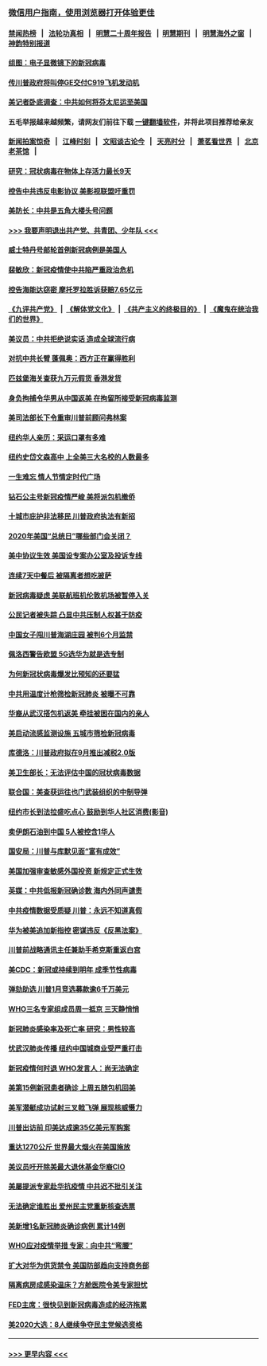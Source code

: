 ### [微信用户指南，使用浏览器打开体验更佳](https://github.com/gfw-breaker/banned-news1/blob/master/indexes/wechat-guide.md?t=0)
#### [禁闻热榜](热点新闻.md?t=0)  &nbsp;&nbsp;|&nbsp;&nbsp; [法轮功真相](https://github.com/gfw-breaker/truth/blob/master/README.md?t=0) &nbsp;&nbsp;|&nbsp;&nbsp; [明慧二十周年报告](https://github.com/gfw-breaker/mh-reports/blob/master/README.md?t=0) &nbsp;&nbsp;|&nbsp;&nbsp;[明慧期刊](https://github.com/gfw-breaker/mh-qikan) &nbsp;&nbsp;|&nbsp;&nbsp; [明慧海外之窗](https://github.com/gfw-breaker/mh-news/blob/master/README.md?t=0) &nbsp;&nbsp;|&nbsp;&nbsp; [神韵特别报道](https://github.com/gfw-breaker/mh-news/blob/master/shenyun.md?t=0)
#### [组图：电子显微镜下的新冠病毒](../pages/nsc412/n11872057.md?t=02161402) 
#### [传川普政府将叫停GE交付C919飞机发动机](../pages/nsc412/n11871600.md?t=02161402) 
#### [美记者卧底调查：中共如何将芬太尼运至美国](../pages/nsc412/n11871821.md?t=02161402) 
#### 五毛举报越来越频繁，请网友们前往下载 [一键翻墙软件](https://github.com/gfw-breaker/ssr-accounts)，并将此项目推荐给亲友
#### [新闻拍案惊奇](https://github.com/gfw-breaker/banned-news1/blob/master/pages/link4.md) &nbsp;&nbsp;|&nbsp;&nbsp; [江峰时刻](https://github.com/gfw-breaker/banned-news1/blob/master/pages/link4.md) &nbsp;&nbsp;|&nbsp;&nbsp; [文昭谈古论今](https://github.com/gfw-breaker/banned-news1/blob/master/pages/link4.md) &nbsp;&nbsp;|&nbsp;&nbsp; [天亮时分](https://github.com/gfw-breaker/banned-news1/blob/master/pages/link4.md) &nbsp;&nbsp;|&nbsp;&nbsp; [萧茗看世界](https://github.com/gfw-breaker/banned-news1/blob/master/pages/link4.md) &nbsp;&nbsp;|&nbsp;&nbsp; [北京老茶馆](https://github.com/gfw-breaker/banned-news1/blob/master/pages/link4.md) &nbsp;&nbsp;|&nbsp;&nbsp; 
#### [研究：冠状病毒在物体上存活力最长9天](../pages/nsc412/n11871871.md?t=02161402) 
#### [控告中共违反电影协议 美影视联盟吁重罚](../pages/nsc412/n11871820.md?t=02161402) 
#### [美防长：中共是五角大楼头号问题](../pages/nsc412/n11871768.md?t=02161402) 
#### [>>> 我要声明退出共产党、共青团、少年队 <<<](https://github.com/begood0513/goodnews/blob/master/quit/letter.md) 
#### [威士特丹号邮轮首例新冠病例是美国人](../pages/nsc412/n11871731.md?t=02161402) 
#### [裴敏欣：新冠疫情使中共陷严重政治危机](../pages/nsc412/n11871514.md?t=02161402) 
#### [控告海能达窃密 摩托罗拉胜诉获赔7.65亿元](../pages/nsc412/n11871594.md?t=02161402) 
#### [《九评共产党》](https://github.com/begood0513/9ping.md/blob/master/README.md) &nbsp;|&nbsp; [《解体党文化》](../../../../jtdwh.md/blob/master/README.md)  &nbsp;|&nbsp; [《共产主义的终极目的》](../../../../gczydzjmd.md/blob/master/README.md) &nbsp;|&nbsp; [《魔鬼在统治我们的世界》](../../../../mgztzwmdsj.md/blob/master/README.md) 
#### [美议员：中共拒绝说实话 造成全球流行病](../pages/nsc412/n11871582.md?t=02161402) 
#### [对抗中共长臂 蓬佩奥：西方正在赢得胜利](../pages/nsc412/n11871500.md?t=02161402) 
#### [匹兹堡海关查获九万元假货 香港发货](../pages/nsc412/n11870716.md?t=02161402) 
#### [身负拘捕令华男从中国返美  在拘留所接受新冠病毒监测](../pages/nsc412/n11870710.md?t=02161402) 
#### [美司法部长下令重审川普前顾问弗林案](../pages/nsc412/n11870258.md?t=02161402) 
#### [纽约华人亲历：采运口罩有多难](../pages/nsc412/n11870531.md?t=02161402) 
#### [纽约史岱文森高中  上全美三大名校的人数最多](../pages/nsc412/n11870557.md?t=02161402) 
#### [一生难忘 情人节情定时代广场](../pages/nsc412/n11870536.md?t=02161402) 
#### [钻石公主号新冠疫情严峻 美将派包机撤侨](../pages/nsc412/n11870505.md?t=02161402) 
#### [十城市庇护非法移民 川普政府执法有新招](../pages/nsc412/n11870410.md?t=02161402) 
#### [2020年美国“总统日”哪些部门会关闭？](../pages/nsc412/n11870148.md?t=02161402) 
#### [美中协议生效 美国设专案办公室及投诉专线](../pages/nsc412/n11870266.md?t=02161402) 
#### [连续7天中餐后 被隔离者想吃披萨](../pages/nsc412/n11870243.md?t=02161402) 
#### [新冠病毒疑虑 美联航班机伦敦机场被暂停入关](../pages/nsc412/n11870015.md?t=02161402) 
#### [公民记者被失踪 凸显中共压制人权甚于防疫](../pages/nsc412/n11870042.md?t=02161402) 
#### [中国女子闯川普海湖庄园 被判6个月监禁](../pages/nsc412/n11869919.md?t=02161402) 
#### [佩洛西警告欧盟 5G选华为就是选专制](../pages/nsc412/n11869898.md?t=02161402) 
#### [为何新冠状病毒爆发比预知的还要猛](../pages/nsc412/n11869828.md?t=02161402) 
#### [中共用温度计枪筛检新冠肺炎 被曝不可靠](../pages/nsc412/n11869707.md?t=02161402) 
#### [华裔从武汉搭包机返美 牵挂被困在国内的亲人](../pages/nsc412/n11869711.md?t=02161402) 
#### [美启动流感监测设施 五城市筛检新冠病毒](../pages/nsc412/n11869689.md?t=02161402) 
#### [库德洛：川普政府拟在9月推出减税2.0版](../pages/nsc412/n11869627.md?t=02161402) 
#### [美卫生部长：无法评估中国的冠状病毒数据](../pages/nsc412/n11869301.md?t=02161402) 
#### [联合国：美查获运往也门武装组织的中制导弹](../pages/nsc412/n11868677.md?t=02161402) 
#### [纽约市长到法拉盛吃点心  鼓励到华人社区消费(影音)](../pages/nsc412/n11868197.md?t=02161402) 
#### [卖伊朗石油到中国  5人被控含1华人](../pages/nsc412/n11867988.md?t=02161402) 
#### [国安局：川普与库默见面“富有成效”](../pages/nsc412/n11867976.md?t=02161402) 
#### [美国加强审查敏感外国投资 新规定正式生效](../pages/nsc412/n11868041.md?t=02161402) 
#### [英媒：中共低报新冠确诊数 海内外同声谴责](../pages/nsc412/n11867421.md?t=02161402) 
#### [中共疫情数据受质疑 川普：永远不知道真假](../pages/nsc412/n11867195.md?t=02161402) 
#### [华为被美追加新指控 密谋违反《反黑法案》](../pages/nsc412/n11867191.md?t=02161402) 
#### [川普前战略通讯主任兼助手希克斯重返白宫](../pages/nsc412/n11867104.md?t=02161402) 
#### [美CDC：新冠或持续到明年 成季节性病毒](../pages/nsc412/n11867279.md?t=02161402) 
#### [弹劾助选 川普1月竞选募款逾6千万美元](../pages/nsc412/n11866950.md?t=02161402) 
#### [WHO三名专家组成员周一抵京 三天静悄悄](../pages/nsc412/n11866947.md?t=02161402) 
#### [新冠肺炎感染率及死亡率 研究：男性较高](../pages/nsc412/n11866956.md?t=02161402) 
#### [忧武汉肺炎传播 纽约中国城商业受严重打击](../pages/nsc412/n11866902.md?t=02161402) 
#### [新冠疫情何时退 WHO发言人：尚无法确定](../pages/nsc412/n11866864.md?t=02161402) 
#### [美第15例新冠患者确诊 上周五随包机回美](../pages/nsc412/n11866852.md?t=02161402) 
#### [美军潜艇成功试射三叉戟飞弹 展现核威慑力](../pages/nsc412/n11866046.md?t=02161402) 
#### [川普出访前 印美达成逾35亿美元军购案](../pages/nsc412/n11865444.md?t=02161402) 
#### [重达1270公斤 世界最大烟火在美国施放](../pages/nsc412/n11865198.md?t=02161402) 
#### [美议员吁开除美最大退休基金华裔CIO](../pages/nsc412/n11865230.md?t=02161402) 
#### [美屡提派专家赴华抗疫情 中共迟不批引关注](../pages/nsc412/n11864719.md?t=02161402) 
#### [无法确定谁胜出 爱州民主党重新核查选票](../pages/nsc412/n11864830.md?t=02161402) 
#### [美新增1名新冠肺炎确诊病例 累计14例](../pages/nsc412/n11864893.md?t=02161402) 
#### [WHO应对疫情举措 专家：向中共“弯腰”](../pages/nsc412/n11864727.md?t=02161402) 
#### [扩大对华为供货禁令 美国防部趋向支持商务部](../pages/nsc412/n11864773.md?t=02161402) 
#### [隔离病房成感染温床？方舱医院令美专家担忧](../pages/nsc412/n11864575.md?t=02161402) 
#### [FED主席：很快见到新冠病毒造成的经济拖累](../pages/nsc412/n11864507.md?t=02161402) 
#### [美2020大选：8人继续争夺民主党候选资格](../pages/nsc412/n11864327.md?t=02161402) 

----
#### [ >>> 更早内容 <<< ](../indexes/nsc412-earlier.md)
